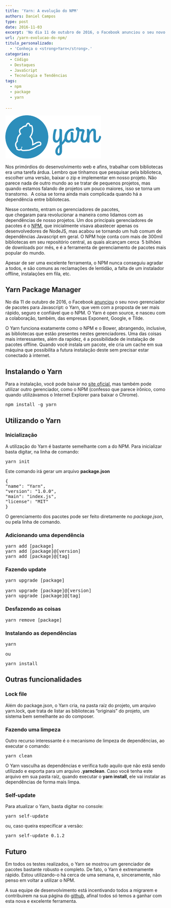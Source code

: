 ```yaml
---
title: 'Yarn: A evolução do NPM'
authors: Daniel Campos
type: post
date: 2016-11-03
excerpt: 'No dia 11 de outubro de 2016, o Facebook anunciou o seu novo gerenciador de pacotes para Javascript: o Yarn, que vem com a proposta de ser mais rápido, seguro e confiável que o NPM. O Yarn é open source, e nasceu com a colaboração, também, das empresas Exponent, Google, e Tilde.'
url: /yarn-evolucao-do-npm/
titulo_personalizado:
  - 'Conheça o <strong>Yarn</strong>.'
categories:
  - Código
  - Destaques
  - JavaScript
  - Tecnologia e Tendências
tags:
  - npm
  - package
  - yarn

---
```

<img class="aligncenter wp-image-56337" style="text-align: center" src="https://raw.githubusercontent.com/diegoeis/tableless-static-images/master/2016/10/yarn-kitten-full.png" alt="yarn-kitten-full" width="300" height="135" />

Nos primórdios do desenvolvimento web e afins, trabalhar com bibliotecas era uma tarefa árdua. Lembro que tínhamos que pesquisar pela biblioteca, escolher uma versão, baixar o zip e implementar em nosso projeto. Não parece nada de outro mundo ao se tratar de pequenos projetos, mas quando estamos falando de projetos um pouco maiores, isso se torna um transtorno.  A coisa se torna ainda mais complicada quando há a dependência entre bibliotecas.

Nesse contexto, entram os gerenciadores de pacotes, que chegaram para revolucionar a maneira como lidamos com as dependências de nosso projetos. Um dos principais gerenciadores de pacotes é o [NPM][1], que inicialmente visava abastecer apenas os desenvolvedores de NodeJS, mas acabou se tornando um hub comum de dependências Javascript em geral. O NPM hoje conta com mais de 300mil bibliotecas em seu repositório central, as quais alcançam cerca  5 bilhões de downloads por mês, e é a ferramenta de gerenciamento de pacotes mais popular do mundo.

Apesar de ser uma excelente ferramenta, o NPM nunca conseguiu agradar a todos, e são comuns as reclamações de lentidão, a falta de um instalador offline, instalações em fila, etc.

## Yarn Package Manager

No dia 11 de outubro de 2016, o Facebook [anunciou][2] o seu novo gerenciador de pacotes para Javascript: o Yarn, que vem com a proposta de ser mais rápido, seguro e confiável que o NPM. O Yarn é open source, e nasceu com a colaboração, também, das empresas Exponent, Google, e Tilde.

O Yarn funciona exatamente como o NPM e o Bower, abrangendo, inclusive, as bibliotecas que estão presentes nestes gerenciadores. Uma das coisas mais interessantes, além da rapidez, é a possibilidade de instalação de pacotes offline. Quando você instala um pacote, ele cria um cache em sua máquina que possibilita a futura instalação deste sem precisar estar conectado à internet.

## Instalando o Yarn

Para a instalação, você pode baixar no [site oficial][3], mas também pode utilizar outro gerenciador, como o NPM (confesso que parece irônico, como quando utilizávamos o Internet Explorer para baixar o Chrome).

<pre class="prettyprint">npm install -g yarn
</pre>

## Utilizando o Yarn

### Inicialização

A utilização do Yarn é bastante semelhante com a do NPM. Para inicializar basta digitar, na linha de comando:

<pre class="prettyprint">yarn init
</pre>

Este comando irá gerar um arquivo **package.json**

<pre class="prettyprint">{
"name": "Yarn",
"version": "1.0.0",
"main": "index.js",
"license": "MIT"
}
</pre>

O gerenciamento dos pacotes pode ser feito diretamente no _package.json_, ou pela linha de comando.

### Adicionando uma dependência

<pre class="prettyprint">yarn add [package]
yarn add [package]@[version]
yarn add [package]@[tag]
</pre>

### Fazendo update

<pre class="prettyprint">yarn upgrade [package]

yarn upgrade [package]@[version]
yarn upgrade [package]@[tag]
</pre>

### Desfazendo as coisas

<pre class="prettyprint">yarn remove [package]
</pre>

### Instalando as dependências

<pre class="prettyprint">yarn
</pre>

ou

<pre class="prettyprint">yarn install
</pre>

## Outras funcionalidades

### Lock file

Além do package.json, o Yarn cria, na pasta raíz do projeto, um arquivo yarn.lock, que trata de listar as bibliotecas &#8220;originais&#8221; do projeto, um sistema bem semelhante ao do composer.

### Fazendo uma limpeza

Outro recurso interessante é o mecanismo de limpeza de dependências, ao executar o comando:

<pre class="prettyprint">yarn clean
</pre>

O Yarn vasculha as dependências e verifica tudo aquilo que não está sendo utilizado e exporta para um arquivo **.yarnclean**. Caso você tenha este arquivo em sua pasta raíz, quando executar o **yarn install**, ele vai instalar as dependências de forma mais limpa.

### Self-update

Para atualizar o Yarn, basta digitar no console:

<pre class="prettyprint">yarn self-update
</pre>

ou, caso queira especificar a versão:

<pre class="prettyprint">yarn self-update 0.1.2
</pre>

## 

## Futuro

Em todos os testes realizados, o Yarn se mostrou um gerenciador de pacotes bastante robusto e completo. De fato, o Yarn é extremamente rápido. Estou utilizando-o há cerca de uma semana, e, sinceramente, não penso em voltar a utilizar o NPM.
  
A sua equipe de desenvolvimento está incentivando todos a migrarem e contribuirem na sua página do [github][4], afinal todos só temos a ganhar com esta nova e excelente ferramenta.

 [1]: https://www.npmjs.com/
 [2]: https://code.facebook.com/posts/1840075619545360
 [3]: https://yarnpkg.com/en/docs/install
 [4]: https://github.com/yarnpkg/yarn